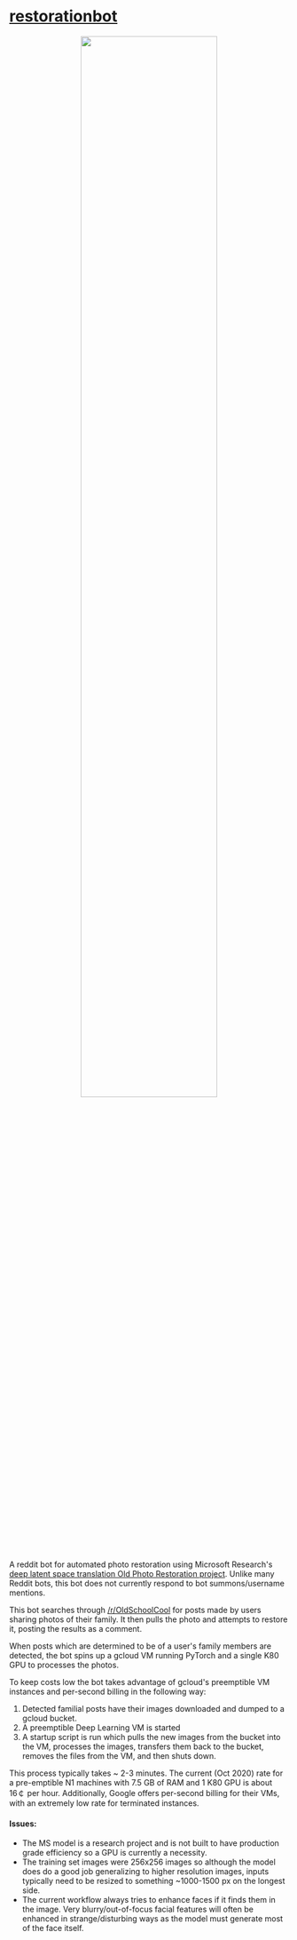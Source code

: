# [restorationbot](https://www.reddit.com/user/restoration-bot)

<center><img src=https://i.imgur.com/hBln6aw.jpg width="70%"></center>

A reddit bot for automated photo restoration using Microsoft Research's 
[deep latent space translation Old Photo Restoration project](https://github.com/microsoft/Bringing-Old-Photos-Back-to-Life).
Unlike many Reddit bots, this bot does not currently respond to bot summons/username mentions.

This bot searches through [/r/OldSchoolCool](oldschoolcool.reddit.com) for posts made by users sharing photos
of their family. It then pulls the photo and attempts to restore it, posting the results as a comment.

When posts which are determined to be of a user's family members are detected, the bot 
spins up a gcloud VM running PyTorch and a single K80 GPU to processes the photos.

To keep costs low the bot takes advantage of gcloud's preemptible VM instances and per-second billing in the following way:
 1. Detected familial posts have their images downloaded and dumped to a gcloud bucket.
 2. A preemptible Deep Learning VM is started
 3. A startup script is run which pulls the new images from the bucket into the VM, processes the images, transfers
 them back to the bucket, removes the files from the VM, and then shuts down.
 
This process typically takes ~ 2-3 minutes. The current (Oct 2020) rate for a pre-emptible N1 machines with 
7.5 GB of RAM and 1 K80 GPU is about 16￠ per hour. Additionally, Google offers per-second billing for their VMs, 
with an extremely low rate for terminated instances.

#### Issues:
- The MS model is a research project and is not built to have production grade efficiency so a GPU is currently a necessity.
- The training set images were 256x256 images so although the model does do a good job generalizing to
higher resolution images, inputs typically need to be resized to something ~1000-1500 px on the longest side.
- The current workflow always tries to enhance faces if it finds them in the image. Very blurry/out-of-focus facial
features will often be enhanced in strange/disturbing ways as the model must generate most of the face itself.
